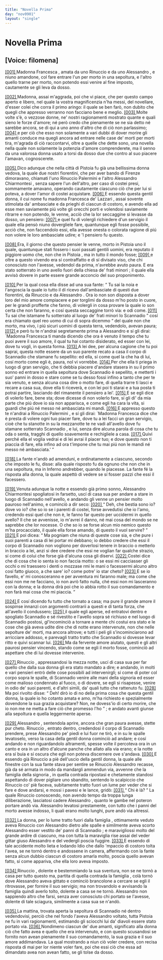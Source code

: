 ```yaml
---
title: "Novella Prima"
day: "nov0901"
layout: "single"
---
```

<div id="nov0901" type="novella" who="filomena">
 <h1>
  Novella Prima
 </h1>
 <p>
  <h2>
   [Voice: filomena]
  </h2>
 </p>
 <argument>
  <p>
   <a href="{{ site.baseurl }}enDecameron/nov0901#p09010001">
    [001]
   </a>
   <name persref="francesca" type="person">
    Madonna Francesca
   </name>
   , amata da uno
   <name persref="rinuccio" type="person">
    Rinuccio
   </name>
   e da uno
   <name persref="alessandrochiarmontesi" type="person">
    Alessandro
   </name>
   , e niuno amandone, col fare entrare l'un per morto in una sepoltura, e l'altro quello trarne per morto, non potendo essi venire al fine imposto, cautamente se gli leva da dosso.
  </p>
 </argument>
 <div3 type="commentary" who="filomena">
  <p>
   <a href="{{ site.baseurl }}enDecameron/nov0901#p09010002">
    [002]
   </a>
   Madonna, assai m'aggrada, poi che vi piace, che per questo campo aperto e libero, nel quale la vostra magnificenzia n'ha messi, del novellare, d'esser colei che corra il primo aringo: il quale se ben far&ograve;, non dubito che quegli che appresso verranno non facciano bene e meglio.
   <a href="{{ site.baseurl }}enDecameron/nov0901#p09010003">
    [003]
   </a>
   Molte volte s'&egrave;, o vezzose donne, ne' nostri ragionamenti mostrato quante e quali sieno le forze d'amore; n&eacute; per&ograve; credo che pienamente se ne sia detto n&eacute; sarebbe ancora, se di qui a uno anno d'altro che di ci&ograve; non parlassimo;
   <a href="{{ site.baseurl }}enDecameron/nov0901#p09010004">
    [004]
   </a>
   e per ci&ograve; che esso non solamente a vari dubbi di dover morire gli amanti conduce ma quegli ancora ad entrare nelle case de' morti per morti tira, m'agrada di ci&ograve; raccontarvi, oltre a quelle che dette sono, una novella nella quale non solamente la potenzia d'amore comprenderete, ma il senno da una valorosa donna usato a torsi da dosso due che contro al suo piacere l'amavan, cognoscerete.
  </p>
 </div3>
 <p>
  <a href="{{ site.baseurl }}enDecameron/nov0901#p09010005">
   [005]
  </a>
  Dico adunque che nella citt&agrave; di
  <name placeref="pistoia" type="place">
   Pistoia
  </name>
  fu gi&agrave; una bellissima donna vedova, la quale due nostri fiorentini, che per aver bando di
  <name placeref="firenze" type="place">
   Firenze
  </name>
  dimoravano, chiamati l'uno
  <name persref="rinuccio" type="person">
   Rinuccio Palermini
  </name>
  e l'altro
  <name persref="alessandrochiarmontesi" type="person">
   Alessandro Chiarmontesi
  </name>
  , senza sapere l'un dell'altro, per caso di costei presi, sommamente amavano, operando cautamente ciascuno ci&ograve; che per lui si poteva, a dover l'amor di costei acquistare.
  <a href="{{ site.baseurl }}enDecameron/nov0901#p09010006">
   [006]
  </a>
  E essendo questa gentil donna, il cui nome fu madonna
  <name persref="francesca" type="person">
   Francesca de' Lazzari
  </name>
  , assai sovente stimolata da' ambasciate e da prieghi di ciascun di costoro, e avendo ella ad esse men saviamente pi&uacute; volte gli orecchi porti e volendosi saviamente ritrarre e non potendo, le venne, acci&ograve; che la lor seccaggine si levasse da dosso, un pensiero:
  <a href="{{ site.baseurl }}enDecameron/nov0901#p09010007">
   [007]
  </a>
  e quel fu di volergli richiedere d'un servigio il quale ella pens&ograve; niuno dovergliele fare, quantunque egli fosse possibile, acci&ograve; che, non faccendolo essi, ella avesse onesta o colorata ragione di pi&uacute; non volere le loro ambasciate udire; e 'l pensiero fu questo.
 </p>
 <p>
  <a href="{{ site.baseurl }}enDecameron/nov0901#p09010008">
   [008]
  </a>
  Era, il giorno che questo pensier le venne, morto in
  <name placeref="pistoia" type="place">
   Pistoia
  </name>
  uno il quale, quantunque stati fossero i suoi passati gentili uomini, era reputato il piggiore uomo che, non che in
  <name placeref="pistoia" type="place">
   Pistoia
  </name>
  , ma in tutto il mondo fosse;
  <a href="{{ site.baseurl }}enDecameron/nov0901#p09010009">
   [009]
  </a>
  e oltre a questo vivendo era s&iacute; contraffatto e di s&iacute; divisato viso, che chi conosciuto non l'avesse, vedendol da prima, n'avrebbe avuto paura. E era stato sotterrato in uno avello fuori della
  <name placeref="sanfrancesco-0901" type="place">
   chiesa de' frati minori
  </name>
  ; il quale ella avvis&ograve; dovere in parte essere grande acconcio del suo proponimento.
 </p>
 <p>
  <a href="{{ site.baseurl }}enDecameron/nov0901#p09010010">
   [010]
  </a>
  Per la qual cosa ella disse ad una sua fante:
  <q direct="unspecified" who="francesca">
   Tu sai la noia e l'angoscia la quale io tutto il d&iacute; ricevo dall'ambasciate di questi due fiorentini, da
   <name persref="rinuccio" type="person">
    Rinuccio
   </name>
   e da
   <name persref="alessandrochiarmontesi" type="person">
    Alessandro
   </name>
   . Ora io non son disposta a dover loro del mio amore compiacere e per torglimi da dosso m'ho posto in cuore, per le grandi profferte che fanno, di volergli in cosa provare la quale io son certa che non faranno, e cos&iacute; questa seccaggine torr&ograve; via: e odi come.
   <a href="{{ site.baseurl }}enDecameron/nov0901#p09010011">
    [011]
   </a>
   Tu sai che istamane fu sotterrato al luogo de' frati minori lo
   <name persref="scannadio" type="person">
    Scannadio
   </name>
  </q>
  cos&iacute; era chiamato quel reo uomo di cui di sopra dicemmo
  <q direct="unspecified">
   del quale non che morto, ma vivo, i pi&uacute; sicuri uomini di questa terra, vedendolo, avevan paura;
   <a href="{{ site.baseurl }}enDecameron/nov0901#p09010012">
    [012]
   </a>
   e per&ograve; tu te n'andrai segretamente prima a
   <name persref="alessandrochiarmontesi" type="person">
    Alessandro
   </name>
   e s&iacute; gli dirai:
   <name persref="francesca" type="person">
    `Madonna Francesca
   </name>
   ti manda dicendo che ora &egrave; venuto il tempo che tu puoi avere il suo amore, il qual tu hai cotanto disiderato, ed esser con lei, dove tu vogli, in questa forma.
   <a href="{{ site.baseurl }}enDecameron/nov0901#p09010013">
    [013]
   </a>
   A lei dee, per alcuna cagione che tu poi saprai, questa notte essere da un suo parente recato a casa il corpo di
   <name persref="scannadio" type="person">
    Scannadio
   </name>
   che stamane fu sepellito: ed ella, s&iacute; come quel la che ha di lui, cos&iacute; morto come egli &egrave;, paura, nol vi vorrebbe.
   <a href="{{ site.baseurl }}enDecameron/nov0901#p09010014">
    [014]
   </a>
   Per che ella ti priega in luogo di gran servigio, che ti debbia piacere d'andare stasera in su il primo sonno ed entrare in quella sepoltura dove
   <name persref="scannadio" type="person">
    Scannadio
   </name>
   &egrave; sepellito, e metterti i suo' panni in dosso e stare come se tu desso fossi infino a tanto che per te sia venuto, e senza alcuna cosa dire o motto fare, di quella trarre ti lasci e recare a casa sua, dove ella ti ricever&agrave;, e con lei poi ti starai e a tua posta ti potrai partire, lasciando del rimanente il pensiero a lei'.
   <a href="{{ site.baseurl }}enDecameron/nov0901#p09010015">
    [015]
   </a>
   E se egli dice di volerlo fare, bene sta; dove dicesse di non volerlo fare, s&iacute; gli di' da mia parte che pi&uacute; dove io sia non apparisca, e come egli ha cara la vita, si guardi che pi&uacute; n&eacute; messo n&eacute; ambasciata mi mandi.
   <a href="{{ site.baseurl }}enDecameron/nov0901#p09010016">
    [016]
   </a>
   E appresso questo te n'andrai a
   <name persref="rinuccio" type="person">
    Rinuccio Palermini
   </name>
   , e s&iacute; gli dirai:
   <name persref="francesca" type="person">
    `Madonna Francesca
   </name>
   dice che &egrave; presta di volere ogni tuo piacer fare, dove tu a lei facci un gran servigio, cio&egrave; che tu stanotte in su la mezzanotte te ne vadi all'avello dove fu stamane sotterrato
   <name persref="scannadio" type="person">
    Scannadio
   </name>
   , e lui, senza dire alcuna parola di cosa che tu oda o senta, tragghi di quello soavemente e rechigliele a casa.
   <a href="{{ site.baseurl }}enDecameron/nov0901#p09010017">
    [017]
   </a>
   Quivi perch&eacute; ella el voglia vedrai e di lei avrai il piacer tuo; e dove questo non ti piaccia di fare, ella infino ad ora t'impone che tu mai pi&uacute; non le mandi n&eacute; messo n&eacute; ambasciata.'
  </q>
 </p>
 <p>
  <a href="{{ site.baseurl }}enDecameron/nov0901#p09010018">
   [018]
  </a>
  La fante n'and&ograve; ad amenduni, e ordinatamente a ciascuno, secondo che imposto le fu, disse: alla quale risposto fu da ognuno che non che in una sepoltura, ma in Inferno andrebber, quando le piacesse. La fante f&eacute; la risposta alla donna, la quale aspett&ograve; di vedere se s&iacute; fosser pazzi che essi il facessero.
 </p>
 <p>
  <a href="{{ site.baseurl }}enDecameron/nov0901#p09010019">
   [019]
  </a>
  Venuta adunque la notte e essendo gi&agrave; primo sonno,
  <name persref="alessandrochiarmontesi" type="person">
   Alessandro Chiarmontesi
  </name>
  spogliatosi in farsetto, usc&iacute; di casa sua per andare a stare in luogo di
  <name persref="scannadio" type="person">
   Scannadio
  </name>
  nell'avello, e andando gli venne un pensier molto pauroso nell'animo, e cominci&ograve; a dir seco:
  <a href="{{ site.baseurl }}enDecameron/nov0901#p09010020">
   [020]
  </a>
  <q direct="unspecified" who="alessandro">
   Deh, che bestia sono io? dove vo io? che so io se i parenti di costei, forse avvedutisi che io l'amo, credendo essi quel che non &egrave;, le fanno far questo per uccidermi in quello avello? Il che se avvenisse, io m'avrei il danno, n&eacute; mai cosa del mondo se ne saprebbe che lor nocesse. O che so io se forse alcun mio nemico questo m'ha procacciato, il quale ella forse amando, di questo il vuol servire?
  </q>
  <a href="{{ site.baseurl }}enDecameron/nov0901#p09010021">
   [021]
  </a>
  E poi dicea:
  <q direct="unspecified">
   Ma pogniam che niuna di queste cose sia, e che pure i suoi parenti a casa di lei portar mi debbano; io debbo credere che essi il corpo di
   <name persref="scannadio" type="person">
    Scannadio
   </name>
   non vogliono per doverlosi tenere in braccio o metterlo in braccio a lei, anzi si dee credere che essi ne voglian far qualche strazio, s&iacute; come di colui che forse gi&agrave; d'alcuna cosa gli diserv&iacute;.
   <a href="{{ site.baseurl }}enDecameron/nov0901#p09010022">
    [022]
   </a>
   Costei dice che di cosa che io senta io non faccia motto: o se essi mi cacciasser gli occhi o mi traessero i denti o mozzase rmi le mani o facessermi alcuno altro cos&iacute; fatto giuoco, a che sare' io? come potre' io star cheto?
   <a href="{{ site.baseurl }}enDecameron/nov0901#p09010023">
    [023]
   </a>
   E se io favello, e' mi conosceranno e per avventura mi faranno male; ma come che essi non me ne facciano, io non avr&ograve; fatto nulla, ch&eacute; essi non mi lasceranno con la donna; e la donna dir&agrave; poi che io abbia rotto il suo comandamento e non far&agrave; mai cosa che mi piaccia.
  </q>
 </p>
 <p>
  <a href="{{ site.baseurl }}enDecameron/nov0901#p09010024">
   [024]
  </a>
  E cos&iacute; dicendo fu tutto che tornato a casa; ma pure il grande amore il sospinse innanzi con argomenti contrarii a questi e di tanta forza, che all'avello il condussero;
  <a href="{{ site.baseurl }}enDecameron/nov0901#p09010025">
   [025]
  </a>
  il quale egli aperse, ed entratovi dentro e spogliato
  <name persref="scannadio" type="person">
   Scannadio
  </name>
  e s&eacute; rivestito e l'avello sopra s&eacute; richiuso e nel luogo di
  <name persref="scannadio" type="person">
   Scannadio
  </name>
  postosi, gl'incominci&ograve; a tornare a mente chi costui era stato e le cose che gi&agrave; aveva udite dire che di notte erano intervenute, non che nelle sepolture de' morti, ma ancora altrove; e tutti i peli gli s'incominciarono ad arricciare addosso, e parevagli tratto tratto che
  <name persref="scannadio" type="person">
   Scannadio
  </name>
  si dovesse levar ritto e quivi scannar lui.
  <a href="{{ site.baseurl }}enDecameron/nov0901#p09010026">
   [026]
  </a>
  Ma da fervente amore aiutato, questi e gli altri paurosi pensier vincendo, stando come se egli il morto fosse, cominci&ograve; ad aspettare che di lui dovesse intervenire.
 </p>
 <p>
  <a href="{{ site.baseurl }}enDecameron/nov0901#p09010027">
   [027]
  </a>
  <name persref="rinuccio" type="person">
   Rinuccio
  </name>
  , appressandosi la mezza notte, usc&iacute; di casa sua per far quello che dalla sua donna gli era stato mandato a dire; e andando, in molti e vari pensieri entr&ograve; delle cose possibili ad intervenirgli; s&iacute; come di poter col corpo sopra le spalle, di
  <name persref="scannadio" type="person">
   Scannadio
  </name>
  venire alle mani della signoria ed esser come malioso condennato al fuoco, o di dovere, se egli si risapesse, venire in odio de' suoi parenti, e d'altri simili, da' quali tutto che rattenuto fu.
  <a href="{{ site.baseurl }}enDecameron/nov0901#p09010028">
   [028]
  </a>
  Ma poi rivolto disse:
  <q direct="unspecified" who="rinuccio">
   Deh! dir&ograve; io di no della prima cosa che questa gentil donna, la quale io ho cotanto amata e amo, m'ha richiesto e spezialmente dovendone la sua grazia acquistare? Non, ne dovess'io di certo morire, che io non me ne metta a fare ci&ograve; che promesso l'ho
  </q>
  ; e andato avanti giunse alla sepoltura e quella leggermente aperse.
 </p>
 <p>
  <a href="{{ site.baseurl }}enDecameron/nov0901#p09010029">
   [029]
  </a>
  <name persref="alessandrochiarmontesi" type="person">
   Alessandro
  </name>
  , sentendola aprire, ancora che gran paura avesse, stette pur cheto.
  <name persref="rinuccio" type="person">
   Rinuccio
  </name>
  , entrato dentro, credendosi il corpo di
  <name persref="scannadio" type="person">
   Scannadio
  </name>
  prendere, prese
  <name persref="alessandrochiarmontesi" type="person">
   Alessandro
  </name>
  pe' piedi e lui fuor ne tir&ograve;, e in su le spalle levatoselo, verso la casa della gentil donna cominci&ograve; ad andare; e cos&iacute; andando e non riguardandolo altramenti, spesse volte il percoteva ora in un canto e ora in un altro d'alcune panche che allato alla via erano; e la notte era s&iacute; buia e s&iacute; oscura che egli non poteva discernere ove s'andava.
  <a href="{{ site.baseurl }}enDecameron/nov0901#p09010030">
   [030]
  </a>
  E essendo gi&agrave;
  <name persref="rinuccio" type="person">
   Rinuccio
  </name>
  a pi&egrave; dell'uscio della gentil donna, la quale alle finestre con la sua fante stava per sentire se
  <name persref="rinuccio" type="person">
   Rinuccio
  </name>
  <name persref="alessandrochiarmontesi" type="person">
   Alessandro
  </name>
  recasse, gi&agrave; da s&eacute; armata in modo da mandargli ammendun via, avvenne che la
  <name persref="famiglia-0901" type="person">
   famiglia della signoria
  </name>
  , in quella contrada ripostasi e chetamente standosi aspettando di dover pigliare uno sbandito, sentendo lo scalpiccio che
  <name persref="rinuccio" type="person">
   Rinuccio
  </name>
  co' pi&egrave; faceva, subitamente tratto fuori un lume per veder che si fare e dove andarsi, e mossi i pavesi e le lance, grid&ograve;:
  <a href="{{ site.baseurl }}enDecameron/nov0901#p09010031">
   [031]
  </a>
  <q direct="unspecified" who="famiglia-0901">
   Chi &egrave; l&agrave;?
  </q>
  La quale
  <name persref="rinuccio" type="person">
   Rinuccio
  </name>
  conoscendo, non avendo tempo da troppa lunga diliberazione, lasciatosi cadere
  <name persref="alessandrochiarmontesi" type="person">
   Alessandro
  </name>
  , quanto le gambe nel poteron portare and&ograve; via.
  <name persref="alessandrochiarmontesi" type="person">
   Alessandro
  </name>
  levatosi prestamente, con tutto che i panni del morto avesse indosso, li quali erano molto lunghi, pure and&ograve; via altress&iacute;.
 </p>
 <p>
  <a href="{{ site.baseurl }}enDecameron/nov0901#p09010032">
   [032]
  </a>
  La donna, per lo lume tratto fuori dalla
  <name persref="famiglia-0901" type="person">
   famiglia
  </name>
  , ottimamente veduto aveva
  <name persref="rinuccio" type="person">
   Rinuccio
  </name>
  con
  <name persref="alessandrochiarmontesi" type="person">
   Alessandro
  </name>
  dietro alle spalle e similmente aveva scorto
  <name persref="alessandrochiarmontesi" type="person">
   Alessandro
  </name>
  esser vestito de' panni di
  <name persref="scannadio" type="person">
   Scannadio
  </name>
  ; e maravigliossi molto del grande ardire di ciascuno, ma con tutta la maraviglia rise assai del veder gittar giuso
  <name persref="alessandrochiarmontesi" type="person">
   Alessandro
  </name>
  e del vedergli poscia fuggire.
  <a href="{{ site.baseurl }}enDecameron/nov0901#p09010033">
   [033]
  </a>
  E essendo di tale accidente molto lieta e lodando Idio che dallo 'mpaccio di costoro tolta l'avea, se ne torn&ograve; dentro e andossene in camera, affermando con la fante senza alcun dubbio ciascun di costoro amarla molto, poscia quello avevan fatto, s&iacute; come appariva, che ella loro aveva imposto.
 </p>
 <p>
  <a href="{{ site.baseurl }}enDecameron/nov0901#p09010034">
   [034]
  </a>
  <name persref="rinuccio" type="person">
   Rinuccio
  </name>
  , dolente e bestemmiando la sua sventura, non se ne torn&ograve; a casa per tutto questo ma, partita di quella contrada la
  <name persref="famiglia-0901" type="person">
   famiglia
  </name>
  , col&agrave; torn&ograve; dove
  <name persref="alessandrochiarmontesi" type="person">
   Alessandro
  </name>
  aveva gittato e cominci&ograve; brancolone a cercare se egli il ritrovasse, per fornire il suo servigio; ma non trovandolo e avvisando la
  <name persref="famiglia-0901" type="person">
   famiglia
  </name>
  quindi averlo tolto, dolente a casa se ne torn&ograve;.
  <name persref="alessandrochiarmontesi" type="person">
   Alessandro
  </name>
  non sappiendo altro che farsi, senza aver conosciuto chi portato se l'avesse, dolente di tale sciagura, similmente a casa sua se n'and&ograve;.
 </p>
 <p>
  <a href="{{ site.baseurl }}enDecameron/nov0901#p09010035">
   [035]
  </a>
  La mattina, trovata aperta la sepoltura di
  <name persref="scannadio" type="person">
   Scannadio
  </name>
  n&eacute; dentro vedendovisi, perci&ograve; che nel fondo l'aveva
  <name persref="alessandrochiarmontesi" type="person">
   Alessandro
  </name>
  voltato, tutta
  <name placeref="pistoia" type="place">
   Pistoia
  </name>
  ne fu in vari ragionamenti, estimando gli sciocchi lui da' diavoli essere stato portato via.
  <a href="{{ site.baseurl }}enDecameron/nov0901#p09010036">
   [036]
  </a>
  Nondimeno ciascun de' due amanti, significato alla donna ci&ograve; che fatto avea e quello che era intervenuto, e con questo scusandosi se fornito non avean pienamente il suo comandamento, la sua grazia e il suo amore addimandava. La qual mostrando a niun ci&ograve; voler credere, con recisa risposta di mai per lor niente voler fare, poi che essi ci&ograve; che essa ad dimandato avea non avean fatto, se gli tolse da dosso.
 </p>
</div>